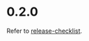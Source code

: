 0.2.0
=====

Refer to [release-checklist][release-checklist].

[release-checklist]: https://prataprc.github.io/rust-crates-release-checklist.html
